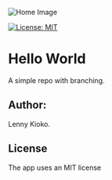 ![Home Image](https://raw.github.com/lennykioko/Hello_world/master/image.jpg)

[![License: MIT](https://img.shields.io/badge/License-MIT-yellow.svg)](https://opensource.org/licenses/MIT)

# Hello World
A simple repo with branching.

## Author:
Lenny Kioko.

## License
The app uses an MIT license
